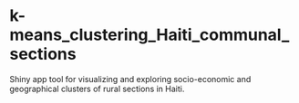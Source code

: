 # k-means_clustering_Haiti_communal_sections
Shiny app tool for visualizing and exploring socio-economic and geographical clusters of rural sections in Haiti.
